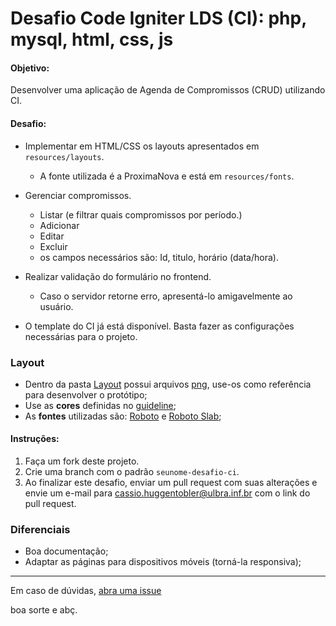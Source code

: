 # Desafio Code Igniter LDS (CI): php, mysql, html, css, js

#### Objetivo:
Desenvolver uma aplicação de Agenda de Compromissos (CRUD) utilizando CI.

#### Desafio:
- Implementar em HTML/CSS os layouts apresentados em `resources/layouts`.
  - A fonte utilizada é a ProximaNova e está em `resources/fonts`.
  
- Gerenciar compromissos.
  - Listar (e filtrar quais compromissos por período.)
  - Adicionar
  - Editar
  - Excluir
  - os campos necessários são: Id, titulo, horário (data/hora).
  
- Realizar validação do formulário no frontend.
  - Caso o servidor retorne erro, apresentá-lo amigavelmente ao usuário.
  
- O template do CI já está disponível. Basta fazer as configurações necessárias para o projeto.

### Layout

- Dentro da pasta [Layout](./Layout) possui arquivos [png](./Layout/), use-os como referência para desenvolver o protótipo;
- Use as **cores** definidas no [guideline](./Layout/Guideline-color.jpg);
- As **fontes** utilizadas são: [Roboto](https://www.google.com/fonts/specimen/Roboto) e [Roboto Slab](https://www.google.com/fonts/specimen/Roboto+Slab);

#### Instruções:
1. Faça um fork deste projeto.
2. Crie uma branch com o padrão `seunome-desafio-ci`.
4. Ao finalizar este desafio, enviar um pull request com suas alterações e envie um e-mail para cassio.huggentobler@ulbra.inf.br com o link do pull request.



### Diferenciais

- Boa documentação;
- Adaptar as páginas para dispositivos móveis (torná-la responsiva);


---

Em caso de dúvidas, [abra uma issue](https://github.com/lds-ulbra-torres/desafio-codeigniter/issues)

boa sorte e abç.
